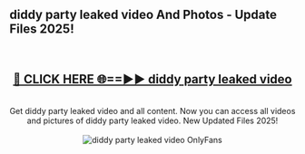 <h2>diddy party leaked video And Photos - Update Files 2025!</h2>
<br>
<div align="center">
<h2><a href="https://linkcuts.com/hfmhzwbr" rel="nofollow">🔴 CLICK HERE 🌐==►► diddy party leaked video</a></h2>
<br>
Get diddy party leaked video and all content. Now you can access all videos and pictures of diddy party leaked video. New Updated Files 2025!
<br>
<br>
<a href="https://linkcuts.com/hfmhzwbr" rel="nofollow" data-target="animated-image.originalLink"><img src="https://i.ibb.co.com/WyWwxjT/player-gif2.gif" alt="diddy party leaked video OnlyFans" style="max-width: 100%; display: inline-block;" data-target="animated-image.originalImage"></a>
</div>
<br>